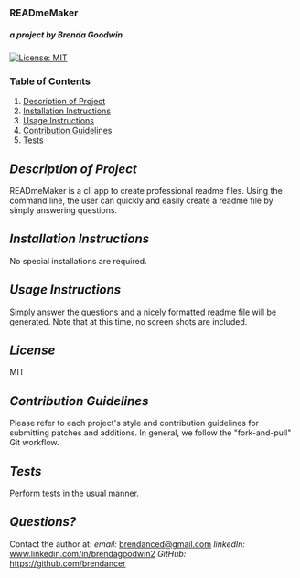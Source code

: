 ### READmeMaker
##### *a project by* Brenda Goodwin




 [![License: MIT](https://img.shields.io/badge/License-MIT-yellow.svg)](https://opensource.org/licenses/MIT)

  ### Table of Contents
  1. [Description of Project](#description)
  2. [Installation Instructions](#installation)
  3. [Usage Instructions](#usage)
  4. [Contribution Guidelines](#contribution)
  5. [Tests](#tests)

  
  ## *Description of Project* <a name="description"></a>

  READmeMaker is a cli app to create professional readme files. Using the command line, the user can quickly and easily create a readme file by simply answering questions.

  ## *Installation Instructions* <a name="installation"></a>

  No special installations are required.

  ## *Usage Instructions* <a name="usage"></a>

  Simply answer the questions and a nicely formatted readme file will be generated. Note that at this time, no screen shots are included.

  ## *License*

  MIT


  ## *Contribution Guidelines* <a name="contribution"></a>

  Please refer to each project's style and contribution guidelines for submitting patches and additions. In general, we follow the "fork-and-pull" Git workflow.

  ## *Tests* <a name="tests"></a>

  Perform tests in the usual manner.

  ## *Questions?*

  Contact the author at:
  *email:* brendanced@gmail.com 
  *linkedIn:*  www.linkedin.com/in/brendagoodwin2
  *GitHub:*  https://github.com/brendancer

  





